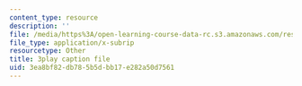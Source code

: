 ```yaml
---
content_type: resource
description: ''
file: /media/https%3A/open-learning-course-data-rc.s3.amazonaws.com/res-6-012-introduction-to-probability-spring-2018/3ea8bf82db785b5dbb17e282a50d7561_fMHJPEcoC08.vtt
file_type: application/x-subrip
resourcetype: Other
title: 3play caption file
uid: 3ea8bf82-db78-5b5d-bb17-e282a50d7561
---
```

